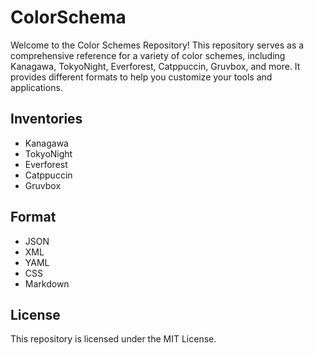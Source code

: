 # ColorSchema
Welcome to the Color Schemes Repository! This repository serves as a comprehensive reference for a variety of color schemes, including Kanagawa, TokyoNight, Everforest, Catppuccin, Gruvbox, and more. It provides different formats to help you customize your tools and applications.

## Inventories
- Kanagawa
- TokyoNight
- Everforest
- Catppuccin
- Gruvbox

## Format
- JSON
- XML
- YAML
- CSS
- Markdown

## License
This repository is licensed under the MIT License.
